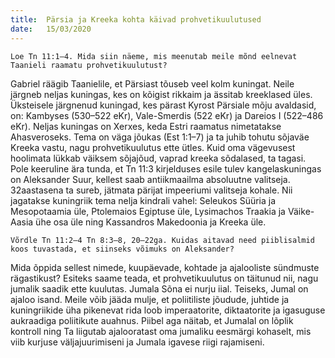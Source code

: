 ```yaml
---
title:  Pärsia ja Kreeka kohta käivad prohvetikuulutused 
date:   15/03/2020
---
```



`Loe Tn 11:1–4. Mida siin näeme, mis meenutab meile mõnd eelnevat Taanieli raamatu prohvetikuulutust?`

Gabriel räägib Taanielile, et Pärsiast tõuseb veel kolm kuningat. Neile järgneb neljas kuningas, kes on kõigist rikkaim ja ässitab kreeklased üles. Üksteisele järgnenud kuningad, kes pärast Kyrost Pärsiale mõju avaldasid, on: Kambyses (530–522 eKr), Vale-Smerdis (522 eKr) ja Dareios I (522–486 eKr). Neljas kuningas on Xerxes, keda Estri raamatus nimetatakse Ahasveroseks. Tema on väga jõukas (Est 1:1–7) ja ta juhib tohutu sõjaväe Kreeka vastu, nagu prohvetikuulutus ette ütles. Kuid oma vägevusest hoolimata lükkab väiksem sõjajõud, vaprad kreeka sõdalased, ta tagasi. Pole keeruline ära tunda, et Tn 11:3 kirjelduses esile tulev kangelaskuningas on Aleksander Suur, kellest saab antiikmaailma absoluutne valitseja. 32aastasena ta sureb, jätmata pärijat impeeriumi valitseja kohale. Nii jagatakse kuningriik tema nelja kindrali vahel: Seleukos Süüria ja Mesopotaamia üle, Ptolemaios Egiptuse üle, Lysimachos Traakia ja Väike-Aasia ühe osa üle ning Kassandros Makedoonia ja Kreeka üle.

`Võrdle Tn 11:2–4 Tn 8:3–8, 20–22ga. Kuidas aitavad need piiblisalmid koos tuvastada, et siinseks võimuks on Aleksander?`

Mida õppida sellest nimede, kuupäevade, kohtade ja ajalooliste sündmuste rägastikust? Esiteks saame teada, et prohvetikuulutus on täitunud nii, nagu jumalik saadik ette kuulutas. Jumala Sõna ei nurju iial. Teiseks, Jumal on ajaloo isand. Meile võib jääda mulje, et poliitiliste jõudude, juhtide ja kuningriikide üha pikenevat rida loob imperaatorite, diktaatorite ja igasuguse aukraadiga poliitikute auahnus. Piibel aga näitab, et Jumalal on lõplik kontroll ning Ta liigutab ajalooratast oma jumaliku eesmärgi kohaselt, mis viib kurjuse väljajuurimiseni ja Jumala igavese riigi rajamiseni.
